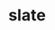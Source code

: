 ---
title: "slate"
layout: cache
categories: [package, develop-2024-01-07]
meta: {"versions": ["2023.08.25"], "compilers": ["cce@=15.0.1", "gcc@=10.3.0", "gcc@=11.4.0", "gcc@=9.4.0", "oneapi@=2023.2.0"], "oss": ["rhel8", "sle_hpc15", "ubuntu20.04"], "platforms": ["linux"], "targets": ["neoverse_v1", "ppc64le", "x86_64_v3", "x86_64_v4", "zen4"], "stacks": ["e4s", "e4s-cray-rhel", "e4s-cray-sles", "e4s-neoverse_v1", "e4s-oneapi", "e4s-power", "e4s-rocm-external", "root"], "num_specs": 17, "num_specs_by_stack": {"root": 17, "e4s-cray-rhel": 1, "e4s-cray-sles": 1, "e4s-neoverse_v1": 4, "e4s-power": 2, "e4s": 5, "e4s-rocm-external": 2, "e4s-oneapi": 2}}
spec_details: [{"hash": "g26pyzijp4ju4beo2j52tt7khhx6kqyu", "compiler": "cce@=15.0.1", "versions": ["2023.08.25"], "os": "rhel8", "platform": "linux", "target": "zen4", "variants": ["build_system=cmake", "build_type=Release", "~cuda", "generator=make", "~ipo", "+mpi", "+openmp", "~rocm", "+shared", "~sycl"], "stacks": ["root", "e4s-cray-rhel"], "size": "-", "tarball": "https://binaries.spack.io/releases/develop-2024-01-07/build_cache/linux-rhel8-zen4/cce-15.0.1/slate-2023.08.25/linux-rhel8-zen4-cce-15.0.1-slate-2023.08.25-g26pyzijp4ju4beo2j52tt7khhx6kqyu.spack"}, {"hash": "vxrurdmgtrdgcayui4j5yayhdb4y6tle", "compiler": "gcc@=10.3.0", "versions": ["2023.08.25"], "os": "sle_hpc15", "platform": "linux", "target": "x86_64_v4", "variants": ["build_system=cmake", "build_type=Release", "~cuda", "generator=make", "~ipo", "+mpi", "+openmp", "~rocm", "+shared", "~sycl"], "stacks": ["root", "e4s-cray-sles"], "size": "-", "tarball": "https://binaries.spack.io/releases/develop-2024-01-07/build_cache/linux-sle_hpc15-x86_64_v4/gcc-10.3.0/slate-2023.08.25/linux-sle_hpc15-x86_64_v4-gcc-10.3.0-slate-2023.08.25-vxrurdmgtrdgcayui4j5yayhdb4y6tle.spack"}, {"hash": "6e3wo3pd5yqjbbtevdpngmk67dtyx44c", "compiler": "gcc@=11.4.0", "versions": ["2023.08.25"], "os": "ubuntu20.04", "platform": "linux", "target": "neoverse_v1", "variants": ["build_system=cmake", "build_type=Release", "~cuda", "generator=make", "~ipo", "+mpi", "+openmp", "~rocm", "+shared", "~sycl"], "stacks": ["e4s-neoverse_v1", "root"], "size": "-", "tarball": "https://binaries.spack.io/releases/develop-2024-01-07/build_cache/linux-ubuntu20.04-neoverse_v1/gcc-11.4.0/slate-2023.08.25/linux-ubuntu20.04-neoverse_v1-gcc-11.4.0-slate-2023.08.25-6e3wo3pd5yqjbbtevdpngmk67dtyx44c.spack"}, {"hash": "chzajtwtqr2gia77kkrgq45ru7qhfdyp", "compiler": "gcc@=11.4.0", "versions": ["2023.08.25"], "os": "ubuntu20.04", "platform": "linux", "target": "neoverse_v1", "variants": ["build_system=cmake", "build_type=Release", "+cuda", "cuda_arch=75", "generator=make", "~ipo", "+mpi", "+openmp", "~rocm", "+shared", "~sycl"], "stacks": ["e4s-neoverse_v1", "root"], "size": "-", "tarball": "https://binaries.spack.io/releases/develop-2024-01-07/build_cache/linux-ubuntu20.04-neoverse_v1/gcc-11.4.0/slate-2023.08.25/linux-ubuntu20.04-neoverse_v1-gcc-11.4.0-slate-2023.08.25-chzajtwtqr2gia77kkrgq45ru7qhfdyp.spack"}, {"hash": "nf5cbppds236fuoxhjgjtcekem3ht4r7", "compiler": "gcc@=11.4.0", "versions": ["2023.08.25"], "os": "ubuntu20.04", "platform": "linux", "target": "neoverse_v1", "variants": ["build_system=cmake", "build_type=Release", "+cuda", "cuda_arch=90", "generator=make", "~ipo", "+mpi", "+openmp", "~rocm", "+shared", "~sycl"], "stacks": ["e4s-neoverse_v1", "root"], "size": "-", "tarball": "https://binaries.spack.io/releases/develop-2024-01-07/build_cache/linux-ubuntu20.04-neoverse_v1/gcc-11.4.0/slate-2023.08.25/linux-ubuntu20.04-neoverse_v1-gcc-11.4.0-slate-2023.08.25-nf5cbppds236fuoxhjgjtcekem3ht4r7.spack"}, {"hash": "d4lsbgtqi4pyry5xh5sxcmfwudvdkobr", "compiler": "gcc@=11.4.0", "versions": ["2023.08.25"], "os": "ubuntu20.04", "platform": "linux", "target": "neoverse_v1", "variants": ["build_system=cmake", "build_type=Release", "+cuda", "cuda_arch=80", "generator=make", "~ipo", "+mpi", "+openmp", "~rocm", "+shared", "~sycl"], "stacks": ["e4s-neoverse_v1", "root"], "size": "-", "tarball": "https://binaries.spack.io/releases/develop-2024-01-07/build_cache/linux-ubuntu20.04-neoverse_v1/gcc-11.4.0/slate-2023.08.25/linux-ubuntu20.04-neoverse_v1-gcc-11.4.0-slate-2023.08.25-d4lsbgtqi4pyry5xh5sxcmfwudvdkobr.spack"}, {"hash": "pd5c3phuyy2faoehntltibt3hest44zo", "compiler": "gcc@=9.4.0", "versions": ["2023.08.25"], "os": "ubuntu20.04", "platform": "linux", "target": "ppc64le", "variants": ["build_system=cmake", "build_type=Release", "~cuda", "generator=make", "~ipo", "+mpi", "+openmp", "~rocm", "+shared", "~sycl"], "stacks": ["root", "e4s-power"], "size": "-", "tarball": "https://binaries.spack.io/releases/develop-2024-01-07/build_cache/linux-ubuntu20.04-ppc64le/gcc-9.4.0/slate-2023.08.25/linux-ubuntu20.04-ppc64le-gcc-9.4.0-slate-2023.08.25-pd5c3phuyy2faoehntltibt3hest44zo.spack"}, {"hash": "fmrgeq7fvjnlie5idbdguwtbuish4wz5", "compiler": "gcc@=9.4.0", "versions": ["2023.08.25"], "os": "ubuntu20.04", "platform": "linux", "target": "ppc64le", "variants": ["build_system=cmake", "build_type=Release", "+cuda", "cuda_arch=70", "generator=make", "~ipo", "+mpi", "+openmp", "~rocm", "+shared", "~sycl"], "stacks": ["root", "e4s-power"], "size": "-", "tarball": "https://binaries.spack.io/releases/develop-2024-01-07/build_cache/linux-ubuntu20.04-ppc64le/gcc-9.4.0/slate-2023.08.25/linux-ubuntu20.04-ppc64le-gcc-9.4.0-slate-2023.08.25-fmrgeq7fvjnlie5idbdguwtbuish4wz5.spack"}, {"hash": "juu6ey4njbm3alsexeppoubrcz7zcpy2", "compiler": "gcc@=11.4.0", "versions": ["2023.08.25"], "os": "ubuntu20.04", "platform": "linux", "target": "x86_64_v3", "variants": ["amdgpu_target=gfx90a", "build_system=cmake", "build_type=Release", "~cuda", "generator=make", "~ipo", "+mpi", "+openmp", "+rocm", "+shared", "~sycl"], "stacks": ["e4s", "root"], "size": "-", "tarball": "https://binaries.spack.io/releases/develop-2024-01-07/build_cache/linux-ubuntu20.04-x86_64_v3/gcc-11.4.0/slate-2023.08.25/linux-ubuntu20.04-x86_64_v3-gcc-11.4.0-slate-2023.08.25-juu6ey4njbm3alsexeppoubrcz7zcpy2.spack"}, {"hash": "omfuczvvwe3zxgpaqixoz2ik46mbk5um", "compiler": "gcc@=11.4.0", "versions": ["2023.08.25"], "os": "ubuntu20.04", "platform": "linux", "target": "x86_64_v3", "variants": ["build_system=cmake", "build_type=Release", "+cuda", "cuda_arch=90", "generator=make", "~ipo", "+mpi", "+openmp", "~rocm", "+shared", "~sycl"], "stacks": ["e4s", "root"], "size": "-", "tarball": "https://binaries.spack.io/releases/develop-2024-01-07/build_cache/linux-ubuntu20.04-x86_64_v3/gcc-11.4.0/slate-2023.08.25/linux-ubuntu20.04-x86_64_v3-gcc-11.4.0-slate-2023.08.25-omfuczvvwe3zxgpaqixoz2ik46mbk5um.spack"}, {"hash": "urwspnilur643cqdgjbbgtiavpmi3v3c", "compiler": "gcc@=11.4.0", "versions": ["2023.08.25"], "os": "ubuntu20.04", "platform": "linux", "target": "x86_64_v3", "variants": ["amdgpu_target=gfx90a", "build_system=cmake", "build_type=Release", "~cuda", "generator=make", "~ipo", "+mpi", "+openmp", "+rocm", "+shared", "~sycl"], "stacks": ["e4s-rocm-external", "root"], "size": "-", "tarball": "https://binaries.spack.io/releases/develop-2024-01-07/build_cache/linux-ubuntu20.04-x86_64_v3/gcc-11.4.0/slate-2023.08.25/linux-ubuntu20.04-x86_64_v3-gcc-11.4.0-slate-2023.08.25-urwspnilur643cqdgjbbgtiavpmi3v3c.spack"}, {"hash": "4aimxnc7dfmedmmdloptdppuwxf5e5hg", "compiler": "gcc@=11.4.0", "versions": ["2023.08.25"], "os": "ubuntu20.04", "platform": "linux", "target": "x86_64_v3", "variants": ["build_system=cmake", "build_type=Release", "~cuda", "generator=make", "~ipo", "+mpi", "+openmp", "~rocm", "+shared", "~sycl"], "stacks": ["e4s", "root"], "size": "-", "tarball": "https://binaries.spack.io/releases/develop-2024-01-07/build_cache/linux-ubuntu20.04-x86_64_v3/gcc-11.4.0/slate-2023.08.25/linux-ubuntu20.04-x86_64_v3-gcc-11.4.0-slate-2023.08.25-4aimxnc7dfmedmmdloptdppuwxf5e5hg.spack"}, {"hash": "hxc5evzhmkkbp64nhkcw3iqrxji6yjik", "compiler": "gcc@=11.4.0", "versions": ["2023.08.25"], "os": "ubuntu20.04", "platform": "linux", "target": "x86_64_v3", "variants": ["build_system=cmake", "build_type=Release", "+cuda", "cuda_arch=80", "generator=make", "~ipo", "+mpi", "+openmp", "~rocm", "+shared", "~sycl"], "stacks": ["e4s", "root"], "size": "-", "tarball": "https://binaries.spack.io/releases/develop-2024-01-07/build_cache/linux-ubuntu20.04-x86_64_v3/gcc-11.4.0/slate-2023.08.25/linux-ubuntu20.04-x86_64_v3-gcc-11.4.0-slate-2023.08.25-hxc5evzhmkkbp64nhkcw3iqrxji6yjik.spack"}, {"hash": "fmek2fl7a2djwzyb5lkxa6soy43iyyc4", "compiler": "gcc@=11.4.0", "versions": ["2023.08.25"], "os": "ubuntu20.04", "platform": "linux", "target": "x86_64_v3", "variants": ["amdgpu_target=gfx908", "build_system=cmake", "build_type=Release", "~cuda", "generator=make", "~ipo", "+mpi", "+openmp", "+rocm", "+shared", "~sycl"], "stacks": ["e4s-rocm-external", "root"], "size": "-", "tarball": "https://binaries.spack.io/releases/develop-2024-01-07/build_cache/linux-ubuntu20.04-x86_64_v3/gcc-11.4.0/slate-2023.08.25/linux-ubuntu20.04-x86_64_v3-gcc-11.4.0-slate-2023.08.25-fmek2fl7a2djwzyb5lkxa6soy43iyyc4.spack"}, {"hash": "iz2ha2nps6pt6befvalo3qupcdwy4xkp", "compiler": "gcc@=11.4.0", "versions": ["2023.08.25"], "os": "ubuntu20.04", "platform": "linux", "target": "x86_64_v3", "variants": ["amdgpu_target=gfx908", "build_system=cmake", "build_type=Release", "~cuda", "generator=make", "~ipo", "+mpi", "+openmp", "+rocm", "+shared", "~sycl"], "stacks": ["e4s", "root"], "size": "-", "tarball": "https://binaries.spack.io/releases/develop-2024-01-07/build_cache/linux-ubuntu20.04-x86_64_v3/gcc-11.4.0/slate-2023.08.25/linux-ubuntu20.04-x86_64_v3-gcc-11.4.0-slate-2023.08.25-iz2ha2nps6pt6befvalo3qupcdwy4xkp.spack"}, {"hash": "6hrx7lxh6d72d2jepztr6yrarza5cerh", "compiler": "oneapi@=2023.2.0", "versions": ["2023.08.25"], "os": "ubuntu20.04", "platform": "linux", "target": "x86_64_v3", "variants": ["build_system=cmake", "build_type=Release", "~cuda", "generator=make", "~ipo", "+mpi", "+openmp", "~rocm", "+shared", "~sycl"], "stacks": ["e4s-oneapi", "root"], "size": "-", "tarball": "https://binaries.spack.io/releases/develop-2024-01-07/build_cache/linux-ubuntu20.04-x86_64_v3/oneapi-2023.2.0/slate-2023.08.25/linux-ubuntu20.04-x86_64_v3-oneapi-2023.2.0-slate-2023.08.25-6hrx7lxh6d72d2jepztr6yrarza5cerh.spack"}, {"hash": "nnc5pudo5e7vdwrc3uqun4wnfbawi46t", "compiler": "oneapi@=2023.2.0", "versions": ["2023.08.25"], "os": "ubuntu20.04", "platform": "linux", "target": "x86_64_v3", "variants": ["build_system=cmake", "build_type=Release", "~cuda", "generator=make", "~ipo", "+mpi", "+openmp", "~rocm", "+shared", "+sycl"], "stacks": ["e4s-oneapi", "root"], "size": "-", "tarball": "https://binaries.spack.io/releases/develop-2024-01-07/build_cache/linux-ubuntu20.04-x86_64_v3/oneapi-2023.2.0/slate-2023.08.25/linux-ubuntu20.04-x86_64_v3-oneapi-2023.2.0-slate-2023.08.25-nnc5pudo5e7vdwrc3uqun4wnfbawi46t.spack"}]
---